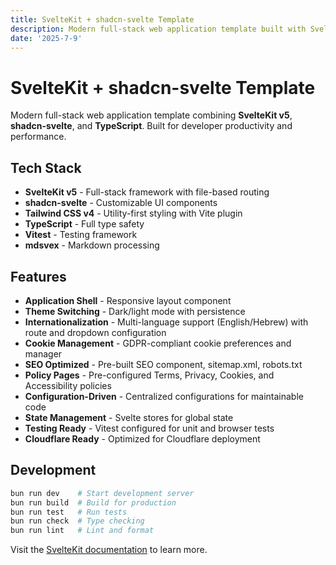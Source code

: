 ```yaml
---
title: SvelteKit + shadcn-svelte Template
description: Modern full-stack web application template built with SvelteKit v5, shadcn-svelte, and TypeScript.
date: '2025-7-9'
---
```


# SvelteKit + shadcn-svelte Template

Modern full-stack web application template combining **SvelteKit v5**, **shadcn-svelte**, and **TypeScript**. Built for developer productivity and performance.

## Tech Stack

- **SvelteKit v5** - Full-stack framework with file-based routing
- **shadcn-svelte** - Customizable UI components
- **Tailwind CSS v4** - Utility-first styling with Vite plugin
- **TypeScript** - Full type safety
- **Vitest** - Testing framework
- **mdsvex** - Markdown processing

## Features

- **Application Shell** - Responsive layout component
- **Theme Switching** - Dark/light mode with persistence
- **Internationalization** - Multi-language support (English/Hebrew) with route and dropdown configuration
- **Cookie Management** - GDPR-compliant cookie preferences and manager
- **SEO Optimized** - Pre-built SEO component, sitemap.xml, robots.txt
- **Policy Pages** - Pre-configured Terms, Privacy, Cookies, and Accessibility policies
- **Configuration-Driven** - Centralized configurations for maintainable code
- **State Management** - Svelte stores for global state
- **Testing Ready** - Vitest configured for unit and browser tests
- **Cloudflare Ready** - Optimized for Cloudflare deployment

## Development

```bash
bun run dev    # Start development server
bun run build  # Build for production
bun run test   # Run tests
bun run check  # Type checking
bun run lint   # Lint and format
```

Visit the [SvelteKit documentation](https://svelte.dev/docs/kit) to learn more.
